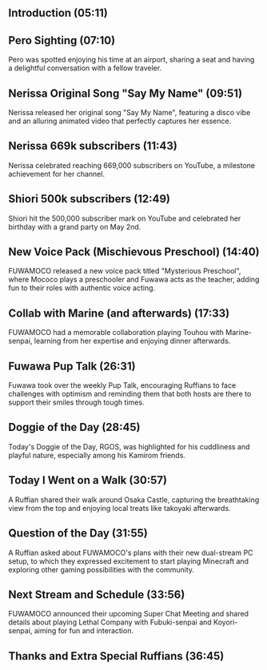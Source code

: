 ## Introduction (05:11)

## Pero Sighting (07:10)

Pero was spotted enjoying his time at an airport, sharing a seat and having a delightful conversation with a fellow traveler.

## Nerissa Original Song "Say My Name" (09:51)

Nerissa released her original song "Say My Name", featuring a disco vibe and an alluring animated video that perfectly captures her essence.

## Nerissa 669k subscribers (11:43)

Nerissa celebrated reaching 669,000 subscribers on YouTube, a milestone achievement for her channel.

## Shiori 500k subscribers (12:49)

Shiori hit the 500,000 subscriber mark on YouTube and celebrated her birthday with a grand party on May 2nd.

## New Voice Pack (Mischievous Preschool) (14:40)

FUWAMOCO released a new voice pack titled "Mysterious Preschool", where Mococo plays a preschooler and Fuwawa acts as the teacher, adding fun to their roles with authentic voice acting.

## Collab with Marine (and afterwards) (17:33)

FUWAMOCO had a memorable collaboration playing Touhou with Marine-senpai, learning from her expertise and enjoying dinner afterwards.

## Fuwawa Pup Talk (26:31)

Fuwawa took over the weekly Pup Talk, encouraging Ruffians to face challenges with optimism and reminding them that both hosts are there to support their smiles through tough times.

## Doggie of the Day (28:45)

Today's Doggie of the Day, RGOS, was highlighted for his cuddliness and playful nature, especially among his Kamirom friends.

## Today I Went on a Walk (30:57)

A Ruffian shared their walk around Osaka Castle, capturing the breathtaking view from the top and enjoying local treats like takoyaki afterwards.

## Question of the Day (31:55)

A Ruffian asked about FUWAMOCO's plans with their new dual-stream PC setup, to which they expressed excitement to start playing Minecraft and exploring other gaming possibilities with the community.

## Next Stream and Schedule (33:56)

FUWAMOCO announced their upcoming Super Chat Meeting and shared details about playing Lethal Company with Fubuki-senpai and Koyori-senpai, aiming for fun and interaction.

## Thanks and Extra Special Ruffians (36:45)
